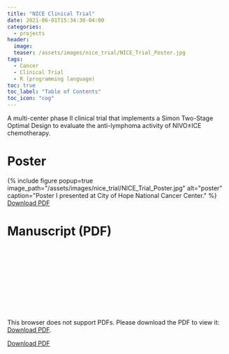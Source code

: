 ```yaml
---
title: "NICE Clinical Trial"
date: 2021-06-01T15:34:30-04:00
categories:
  - projects
header:
  image: 
  teaser: /assets/images/nice_trial/NICE_Trial_Poster.jpg
tags:
  - Cancer
  - Clinical Trial
  - R (programming language)
toc: true
toc_label: "Table of Contents"
toc_icon: "cog"
---
```

A multi-center phase II clinical trial that implements a Simon Two-Stage Optimal Design to evaluate the anti-lymphoma activity of NIVO±ICE chemotherapy.

# Poster
{% include figure popup=true image_path="/assets/images/nice_trial/NICE_Trial_Poster.jpg" alt="poster" caption="Poster I presented at City of Hope National Cancer Center." %}
<a href="/assets/images/gbm/Geometric_Brownian_Motion_as_a_Model_for_Stock_Prices.pdf">Download PDF</a>

# Manuscript (PDF)

<object data="/assets/images/nice_trial/NICE_Trial_Manuscript.pdf#zoom=75&navpanes=0" type="application/pdf" width="612px" height="600px">
    <embed src="/assets/images/nice_trial/NICE_Trial_Manuscript.pdf">
        <p>This browser does not support PDFs. Please download the PDF to view it: <a href="/assets/images/nice_trial/NICE_Trial_Manuscript.pdf">Download PDF</a>.</p>
    </embed>
</object>

<a href="/assets/images/nice_trial/NICE_Trial_Manuscript.pdf">Download PDF</a>